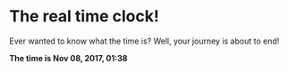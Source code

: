 # The real time clock!

Ever wanted to know what the time is? Well, your journey is about to end!

**The time is Nov 08, 2017, 01:38**